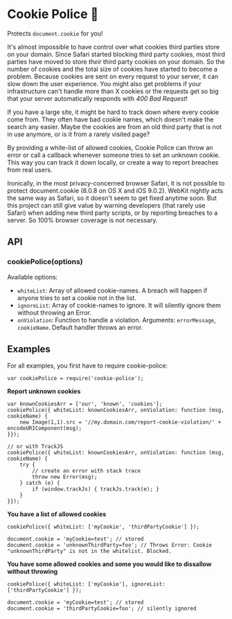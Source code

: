 # Cookie Police :cop:

Protects `document.cookie` for you!

It's almost impossible to have control over what cookies third parties store on your domain. Since Safari started blocking third party cookies, most third parties have moved to store *their* third party cookies on your domain. So the number of cookies and the total size of cookies have started to become a problem. Because cookies are sent on every request to your server, it can slow down the user experience. You might also get problems if your infrastructure can't handle more than X cookies or the requests get so big that your server automatically responds with *400 Bad Request*!

If you have a large site, it might be hard to track down where every cookie come from. They often have bad cookie names, which doesn't make the search any easier. Maybe the cookies are from an old third party that is not in use anymore, or is it from a rarely visited page?

By providing a white-list of allowed cookies, Cookie Police can throw an error or call a callback whenever someone tries to set an unknown cookie. This way you can track it down locally, or create a way to report breaches from real users.

Ironically, in the most privacy-concerned browser Safari, it is not possible to protect document.cookie (8.0.8 on OS X and iOS 9.0.2). WebKit nightly acts the same way as Safari, so it doesn't seem to get fixed anytime soon. But this project can still give value by warning developers (that rarely use Safari) when adding new third party scripts, or by reporting breaches to a server. So 100% browser coverage is not necessary.

## API

### cookiePolice(options)
Available options:
+ `whiteList`: Array of allowed cookie-names. A breach will happen if anyone tries to set a cookie not in the list.
+ `ignoreList`: Array of cookie-names to ignore. It will silently ignore them without throwing an Error.
+ `onViolation`: Function to handle a violation. Arguments: `errorMessage`, `cookieName`. Default handler throws an error.

## Examples

For all examples, you first have to require cookie-police:

    var cookiePolice = require('cookie-police');

**Report unknown cookies**

    var knownCookiesArr = ['our', 'known', 'cookies'];
    cookiePolice({ whiteList: knownCookiesArr, onViolation: function (msg, cookieName) {
        new Image(1,1).src = '//my.domain.com/report-cookie-violation/' + encodeURIComponent(msg);
    }});

    // or with TrackJS
    cookiePolice({ whiteList: knownCookiesArr, onViolation: function (msg, cookieName) {
        try {
            // create an error with stack trace
            throw new Error(msg);
        } catch (e) {
            if (window.trackJs) { trackJs.track(e); }
        }
    }});


**You have a list of allowed cookies**

    cookiePolice({ whiteList: ['myCookie', 'thirdPartyCookie'] });

    document.cookie = 'myCookie=test'; // stored
    document.cookie = 'unknownThirdParty=foo'; // Throws Error: Cookie "unknownThirdParty" is not in the whitelist. Blocked.

**You have some allowed cookies and some you would like to dissallow without throwing**

    cookiePolice({ whiteList: ['myCookie'], ignoreList: ['thirdPartyCookie'] });

    document.cookie = 'myCookie=test'; // stored
    document.cookie = 'thirdPartyCookie=foo'; // silently ignored
